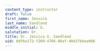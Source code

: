 ```yaml
---
content_type: instructor
draft: false
first_name: Jessica
last_name: Sandland
middle_initial: G.
salutation: Dr.
title: Dr. Jessica G. Sandland
uid: 0df6e172-f209-4766-86af-40437bbea966
---
```


